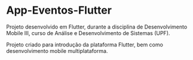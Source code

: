 # App-Eventos-Flutter

Projeto desenvolvido em Flutter, durante a disciplina de Desenvolvimento Mobile III, curso de Análise e Desenvolvimento de Sistemas (UPF).

Projeto criado para introdução da plataforma Flutter, bem como desenvolvimento mobile multiplataforma.
